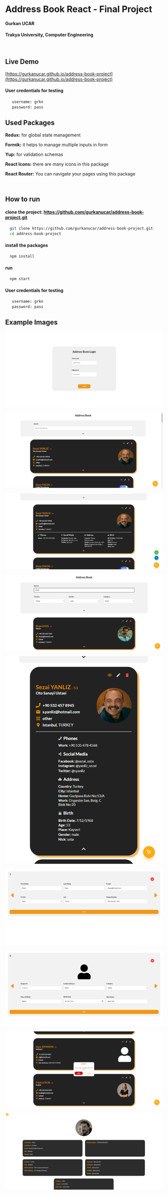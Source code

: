 # Address Book React - Final Project

#### Gurkan UCAR

#### Trakya University, Computer Engineering

&nbsp;

## Live Demo

[https://gurkanucar.github.io/address-book-project](https://gurkanucar.github.io/address-book-project)

#### User credentials for testing

```bash
   username: grkn
   password: pass
```

## Used Packages

**Redux:** for global state management

**Formik:** it helps to manage multiple inputs in form

**Yup:** for validation schemas

**React Icons:** there are many icons in this package

**React Router:** You can navigate your pages using this package

&nbsp;

## How to run

#### clone the project: https://github.com/gurkanucar/address-book-project.git

```bash
  git clone https://github.com/gurkanucar/address-book-project.git
  cd address-book-project
```

#### install the packages

```bash
  npm install
```

#### run

```bash
  npm start
```

#### User credentials for testing

```bash
   username: grkn
   password: pass
```

## Example Images

![example](./images/ex1.png)

![example](./images/ex2.png)

![example](./images/ex3.png)

![example](./images/ex4.png)

![example](./images/ex5.png)

![example](./images/ex6.png)

![example](./images/ex7.png)

![example](./images/ex8.png)

![example](./images/ex9.png)
